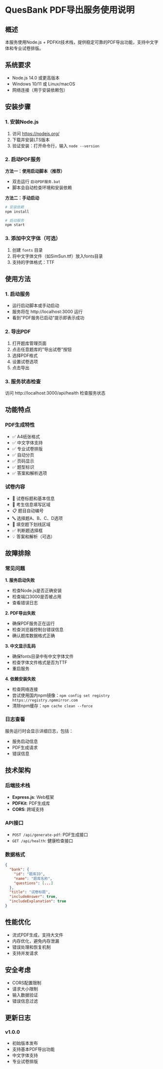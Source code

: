 # QuesBank PDF导出服务使用说明

## 概述

本服务使用Node.js + PDFKit技术栈，提供稳定可靠的PDF导出功能，支持中文字体和专业试卷排版。

## 系统要求

- Node.js 14.0 或更高版本
- Windows 10/11 或 Linux/macOS
- 网络连接（用于安装依赖包）

## 安装步骤

### 1. 安装Node.js
1. 访问 https://nodejs.org/
2. 下载并安装LTS版本
3. 验证安装：打开命令行，输入 `node --version`

### 2. 启动PDF服务
**方法一：使用启动脚本（推荐）**
- 双击运行 `启动PDF服务.bat`
- 脚本会自动检查环境和安装依赖

**方法二：手动启动**
```bash
# 安装依赖
npm install

# 启动服务
npm start
```

### 3. 添加中文字体（可选）
1. 创建 `fonts` 目录
2. 将中文字体文件（如SimSun.ttf）放入fonts目录
3. 支持的字体格式：TTF

## 使用方法

### 1. 启动服务
- 运行启动脚本或手动启动
- 服务将在 http://localhost:3000 运行
- 看到"PDF服务已启动"提示即表示成功

### 2. 导出PDF
1. 打开题库管理页面
2. 点击任意题库的"导出试卷"按钮
3. 选择PDF格式
4. 设置试卷选项
5. 点击导出

### 3. 服务状态检查
访问 http://localhost:3000/api/health 检查服务状态

## 功能特点

### PDF生成特性
- ✅ A4纸张格式
- ✅ 中文字体支持
- ✅ 专业试卷排版
- ✅ 自动分页
- ✅ 页码显示
- ✅ 题型标识
- ✅ 答案和解析选项

### 试卷内容
- 📝 试卷标题和基本信息
- 👤 考生信息填写区域
- 📋 题目自动编号
- 🔤 选择题A、B、C、D选项
- 📝 填空题下划线区域
- ✅ 判断题选择框
- 💡 答案和解析（可选）

## 故障排除

### 常见问题

**1. 服务启动失败**
- 检查Node.js是否正确安装
- 检查端口3000是否被占用
- 查看错误日志

**2. PDF导出失败**
- 确保PDF服务正在运行
- 检查浏览器控制台错误信息
- 确认题库数据格式正确

**3. 中文显示乱码**
- 确保fonts目录中有中文字体文件
- 检查字体文件格式是否为TTF
- 重启服务

**4. 依赖安装失败**
- 检查网络连接
- 尝试使用国内npm镜像：`npm config set registry https://registry.npmmirror.com`
- 清除npm缓存：`npm cache clean --force`

### 日志查看
服务运行时会显示详细日志，包括：
- 服务启动信息
- PDF生成请求
- 错误信息

## 技术架构

### 后端技术栈
- **Express.js**: Web框架
- **PDFKit**: PDF生成库
- **CORS**: 跨域支持

### API接口
- `POST /api/generate-pdf`: PDF生成接口
- `GET /api/health`: 健康检查接口

### 数据格式
```json
{
  "bank": {
    "id": "题库ID",
    "name": "题库名称",
    "questions": [...]
  },
  "title": "试卷标题",
  "includeAnswer": true,
  "includeExplanation": true
}
```

## 性能优化

- 流式PDF生成，支持大文件
- 内存优化，避免内存泄漏
- 错误处理和恢复机制
- 支持并发请求

## 安全考虑

- CORS配置限制
- 请求大小限制
- 输入数据验证
- 错误信息过滤

## 更新日志

### v1.0.0
- 初始版本发布
- 支持基本PDF导出功能
- 中文字体支持
- 专业试卷排版 